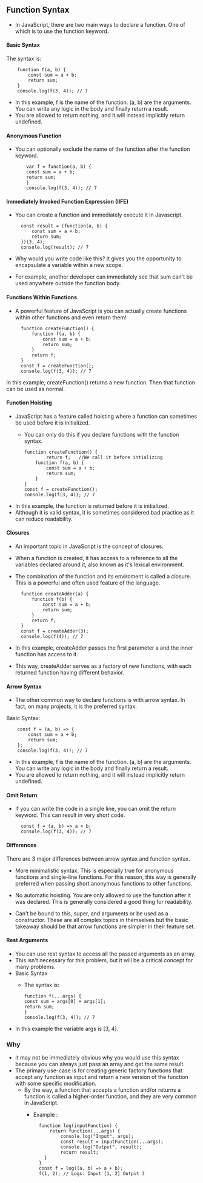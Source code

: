 ## Function Syntax
- In JavaScript, there are two main ways to declare a function. One of which is to use the function keyword.

#### Basic Syntax
The syntax is:

        function f(a, b) {
            const sum = a + b;
            return sum;
        }
        console.log(f(3, 4)); // 7

- In this example, f is the name of the function. (a, b) are the arguments. You can write any logic in the body and finally return a result.
- You are allowed to return nothing, and it will instead implicitly return undefined.

#### Anonymous Function
- You can optionally exclude the name of the function after the function keyword.

          var f = function(a, b) {
          const sum = a + b;
          return sum;
          }
          console.log(f(3, 4)); // 7


#### Immediately Invoked Function Expression (IIFE)
- You can create a function and immediately execute it in Javascript.

        const result = (function(a, b) {
            const sum = a + b;
            return sum;
        })(3, 4);
        console.log(result); // 7

- Why would you write code like this? It gives you the opportunity to encapsulate a variable within a new scope.
- For example, another developer can immediately see that sum can't be used anywhere outside the function body.


#### Functions Within Functions
- A powerful feature of JavaScript is you can actually create functions within other functions and even return them!


        function createFunction() {
            function f(a, b) {
                const sum = a + b;
                return sum;
            }
            return f;
        }
        const f = createFunction();
        console.log(f(3, 4)); // 7

In this example, createFunction() returns a new function. Then that function can be used as normal.


#### Function Hoisting
- JavaScript has a feature called hoisting where a function can sometimes be used before it is initialized.
  - You can only do this if you declare functions with the function syntax.

        function createFunction() {
                return f;   //We call it before intializing 
            function f(a, b) {
                const sum = a + b;
                return sum;
            }
        }
        const f = createFunction();
        console.log(f(3, 4)); // 7
- In this example, the function is returned before it is initialized.
- Although it is valid syntax, it is sometimes considered bad practice as it can reduce readability.


#### Closures
- An important topic in JavaScript is the concept of closures.
- When a function is created, it has access to a reference to all the variables declared around it, also known as it's lexical environment.
- The combination of the function and its enviroment is called a closure. This is a powerful and often used feature of the language.

        function createAdder(a) {
            function f(b) {
                const sum = a + b;
                return sum;
            }
            return f;
        }
        const f = createAdder(3);
        console.log(f(4)); // 7
- In this example, createAdder passes the first parameter a and the inner function has access to it.
- This way, createAdder serves as a factory of new functions, with each returned function having different behavior.

#### Arrow Syntax
- The other common way to declare functions is with arrow syntax. In fact, on many projects, it is the preferred syntax.

Basic Syntax:

        const f = (a, b) => {
            const sum = a + b;
            return sum;
        };
        console.log(f(3, 4)); // 7
- In this example, f is the name of the function. (a, b) are the arguments. You can write any logic in the body and finally return a result.
- You are allowed to return nothing, and it will instead implicitly return undefined.


#### Omit Return
- If you can write the code in a single line, you can omit the return keyword. This can result in very short code.

        const f = (a, b) => a + b;
        console.log(f(3, 4)); // 7

#### Differences
There are 3 major differences between arrow syntax and function syntax.

- More minimalistic syntax. This is especially true for anonymous functions and single-line functions.
For this reason, this way is generally preferred when passing short anonymous functions to other functions.

- No automatic hoisting. You are only allowed to use the function after it was declared.
This is generally considered a good thing for readability.

- Can't be bound to this, super, and arguments or be used as a constructor.
These are all complex topics in themselves but the basic takeaway should be that arrow functions are simpler in their feature set.


#### Rest Arguments
- You can use rest syntax to access all the passed arguments as an array.
- This isn't necessary for this problem, but it will be a critical concept for many problems.
- Basic Syntax
  - The syntax is:

        function f(...args) {
        const sum = args[0] + args[1];
        return sum;
        }
        console.log(f(3, 4)); // 7
- In this example the variable args is [3, 4].


### Why
- It may not be immediately obvious why you would use this syntax because you can always just pass an array and get the same result.
- The primary use-case is for creating generic factory functions that accept any function as input and return a new version of the function with some specific modification.
  - By the way, a function that accepts a function and/or returns a function is called a higher-order function, and they are very common in JavaScript.
    - Example : 

            function log(inputFunction) {
                return function(...args) {
                    console.log("Input", args);
                    const result = inputFunction(...args);
                    console.log("Output", result);
                    return result;
              }
            }
            const f = log((a, b) => a + b);
            f(1, 2); // Logs: Input [1, 2] Output 3